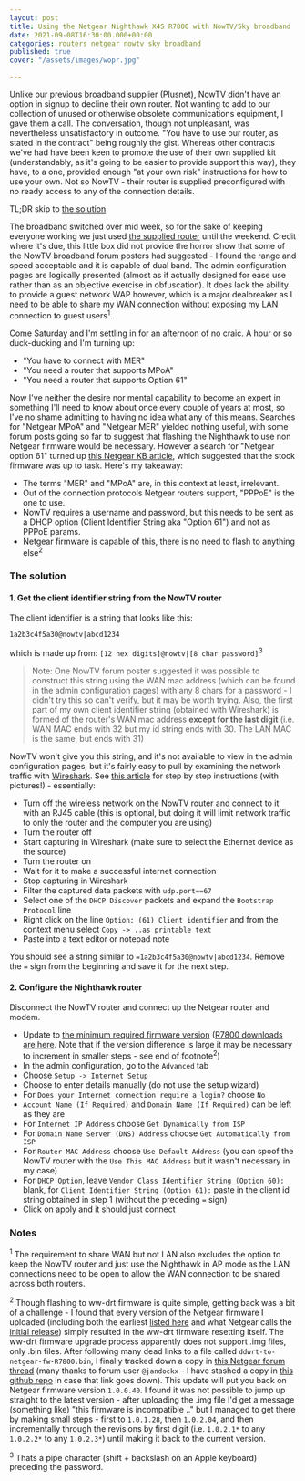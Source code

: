 ```yaml
---
layout: post
title: Using the Netgear Nighthawk X4S R7800 with NowTV/Sky broadband
date: 2021-09-08T16:30:00.000+00:00
categories: routers netgear nowtv sky broadband
published: true
cover: "/assets/images/wopr.jpg"

---
```

Unlike our previous broadband supplier (Plusnet), NowTV didn't have an option in signup to decline their own router. Not wanting to add to our collection of unused or otherwise obsolete communications equipment, I gave them a call. The conversation, though not unpleasant, was nevertheless unsatisfactory in outcome. "You have to use our router, as stated in the contract" being roughly the gist. Whereas other contracts we've had have been keen to promote the use of their own supplied kit (understandably, as it's going to be easier to provide support this way), they have, to a one, provided enough "at your own risk" instructions for how to use your own. Not so NowTV - their router is supplied preconfigured with no ready access to any of the connection details.

TL;DR skip to [the solution](#solution)

The broadband switched over mid week, so for the sake of keeping everyone working we just used [the supplied router](https://www.cable.co.uk/broadband/providers/now-broadband/routers/) until the weekend. Credit where it's due, this little box did not provide the horror show that some of the NowTV broadband forum posters had suggested - I found the range and speed acceptable and it is capable of dual band. The admin configuration pages are logically presented (almost as if actually designed for ease use rather than as an objective exercise in obfuscation). It does lack the ability to provide a guest network WAP however, which is a major dealbreaker as I need to be able to share my WAN connection without exposing my LAN connection to guest users<sup>1</sup>.

Come Saturday and I'm settling in for an afternoon of no craic. A hour or so duck-ducking and I'm turning up:

* "You have to connect with MER"
* "You need a router that supports MPoA"
* "You need a router that supports Option 61"

Now I've neither the desire nor mental capability to become an expert in something I'll need to know about once every couple of years at most, so I've no shame admitting to having no idea what any of this means. Searches for "Netgear MPoA" and "Netgear MER" yielded nothing useful, with some forum posts going so far to suggest that flashing the Nighthawk to use non Netgear firmware would be necessary. However a search for "Netgear option 61" turned up [this Netgear KB article](https://kb.netgear.com/000062426/Which-NETGEAR-routers-support-DHCP-option-60-and-61), which suggested that the stock firmware was up to task. Here's my takeaway:

* The terms "MER" and "MPoA" are, in this context at least, irrelevant.
* Out of the connection protocols Netgear routers support, "PPPoE" is the one to use.
* NowTV requires a username and password, but this needs to be sent as a DHCP option (Client Identifier String aka "Option 61") and not as PPPoE params.
* Netgear firmware is capable of this, there is no need to flash to anything else<sup>2</sup>

### <a id="solution"></a>The solution

#### 1. Get the client identifier string from the NowTV router

The client identifier is a string that looks like this:

    1a2b3c4f5a30@nowtv|abcd1234

which is made up from: `[12 hex digits]@nowtv|[8 char password]`<sup>3</sup>

> Note: One NowTV forum poster suggested it was possible to construct this string using the WAN mac address (which can be found in the admin configuration pages) with any 8 chars for a password - I didn't try this so can't verify, but it may be worth trying. Also, the first part of my own client identifier string (obtained with Wireshark) is formed of the router's WAN mac address **except for the last digit** (i.e. WAN MAC ends with 32 but my id string ends with 30. The LAN MAC is the same, but ends with 31)

NowTV won't give you this string, and it's not available to view in the admin configuration pages, but it's fairly easy to pull by examining the network traffic with [Wireshark](https://www.wireshark.org). See [this article](https://www.georgebuckingham.com/sky-fibre-router-vdsl-password/) for step by step instructions (with pictures!) - essentially:

* Turn off the wireless network on the NowTV router and connect to it with an RJ45 cable (this is optional, but doing it will limit network traffic to only the router and the computer you are using)
* Turn the router off
* Start capturing in Wireshark (make sure to select the Ethernet device as the source)
* Turn the router on
* Wait for it to make a successful internet connection
* Stop capturing in Wireshark
* Filter the captured data packets with `udp.port==67`
* Select one of the `DHCP Discover` packets and expand the `Bootstrap Protocol` line
* Right click on the line `Option: (61) Client identifier` and from the context menu select `Copy -> ..as printable text`
* Paste into a text editor or notepad note

You should see a string similar to `=1a2b3c4f5a30@nowtv|abcd1234`. Remove the `=` sign from the beginning and save it for the next step.

#### 2. Configure the Nighthawk router

Disconnect the NowTV router and connect up the Netgear router and modem.

* Update to [the minimum required firmware version](https://kb.netgear.com/000062426/Which-NETGEAR-routers-support-DHCP-option-60-and-61) ([R7800 downloads are here](https://www.netgear.com/support/product/R7800.aspx#download). Note that if the version difference is large it may be necessary to increment in smaller steps - see end of footnote<sup>2</sup>)
* In the admin configuration, go to the `Advanced` tab
* Choose `Setup -> Internet Setup`
* Choose to enter details manually (do not use the setup wizard)
* For `Does your Internet connection require a login?` choose `No`
* `Account Name (If Required)` and `Domain Name (If Required)` can be left as they are
* For `Internet IP Address` choose `Get Dynamically from ISP`
* For `Domain Name Server (DNS) Address` choose `Get Automatically from ISP`
* For `Router MAC Address` choose `Use Default Address` (you can spoof the NowTV router with the `Use This MAC Address` but it wasn't necessary in my case)
* For `DHCP Option`, leave `Vendor Class Identifier String (Option 60):` blank, for `Client Identifier String (Option 61):` paste in the client id string obtained in step 1 (without the preceding `=` sign)
* Click on apply and it should just connect

### Notes

<sup>1</sup> The requirement to share WAN but not LAN also excludes the option to keep the NowTV router and just use the Nighthawk in AP mode as the LAN connections need to be open to allow the WAN connection to be shared across both routers.

<sup>2</sup> Though flashing to ww-drt firmware is quite simple, getting back was a bit of a challenge - I found that every version of the Netgear firmware I uploaded (including both the earliest [listed here](https://www.netgear.com/support/product/R7800.aspx#download) and what Netgear calls the [initial release](https://kb.netgear.com/29753/D7800-Firmware-Version-1-0-0-38-Initial-Release)) simply resulted in the ww-drt firmware resetting itself. The ww-drt firmware upgrade process apparently does not support .img files, only .bin files. After following many dead links to a file called `ddwrt-to-netgear-fw-R7800.bin`, I finally tracked down a copy in [this Netgear forum thread](https://community.netgear.com/t5/Nighthawk-WiFi-Routers/R7800-revert-firmware-from-ddwrt/td-p/1862938) (many thanks to forum user `@jandockx` - I have stashed a copy in [this github repo](https://github.com/kierandenshi/netgear-r7800) in case that link goes down). This update will put you back on Netgear firmware version `1.0.0.40`. I found it was not possible to jump up straight to the latest version - after uploading the .img file I'd get a message (something like) "this firmware is incompatible .." but I managed to get there by making small steps - first to `1.0.1.28`, then `1.0.2.04`, and then incrementally through the revisions by first digit (i.e. `1.0.2.1*` to any `1.0.2.2*` to any `1.0.2.3*`) until making it back to the current version.

<sup>3</sup> Thats a pipe character (shift + backslash on an Apple keyboard) preceding the password.